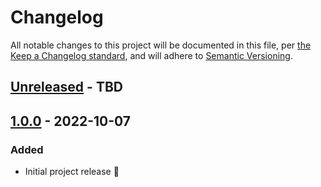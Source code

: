 # Changelog

All notable changes to this project will be documented in this file, per [the Keep a Changelog standard](http://keepachangelog.com/), and will adhere to [Semantic Versioning](http://semver.org/).

## [Unreleased] - TBD

## [1.0.0] - 2022-10-07
### Added
- Initial project release 🎉

[Unreleased]: https://github.com/10up/action-pr-helper/compare/trunk...develop
[1.0.1]: https://github.com/10up/action-pr-helper/compare/1.0.0..1.0.1
[1.0.0]: https://github.com/10up/action-pr-helper/releases/tag/1.0.0